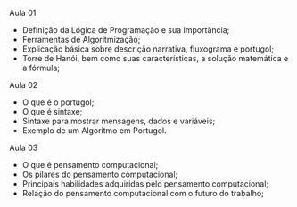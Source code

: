 Aula 01
  - Definição da Lógica de Programação e sua Importância;
  - Ferramentas de Algoritmização;
  - Explicação básica sobre descrição narrativa, fluxograma e portugol;
  - Torre de Hanói, bem como suas características, a solução matemática e a fórmula;

Aula 02
  - O que é o portugol;
  - O que é sintaxe;
  - Sintaxe para mostrar mensagens, dados e variáveis;
  - Exemplo de um Algoritmo em Portugol.

Aula 03
  - O que é pensamento computacional;
  - Os pilares do pensamento computacional;
  - Principais habilidades adquiridas pelo pensamento computacional;
  - Relação do pensamento computacional com o futuro do trabalho;
